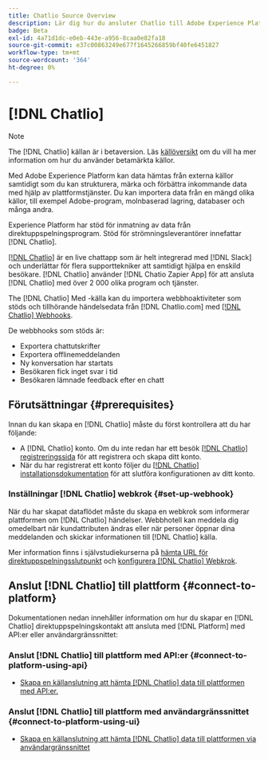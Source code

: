 ```yaml
---
title: Chatlio Source Overview
description: Lär dig hur du ansluter Chatlio till Adobe Experience Platform med hjälp av API:er eller användargränssnittet genom att utnyttja webbhooks
badge: Beta
exl-id: 4a71d1dc-e0eb-443e-a956-8caa0e82fa18
source-git-commit: e37c00863249e677f1645266859bf40fe6451827
workflow-type: tm+mt
source-wordcount: '364'
ht-degree: 0%

---
```


# [!DNL Chatlio]

>[!NOTE]
>
>The [!DNL Chatlio] källan är i betaversion. Läs [källöversikt](../../home.md#terms-and-conditions) om du vill ha mer information om hur du använder betamärkta källor.

Med Adobe Experience Platform kan data hämtas från externa källor samtidigt som du kan strukturera, märka och förbättra inkommande data med hjälp av plattformstjänster. Du kan importera data från en mängd olika källor, till exempel Adobe-program, molnbaserad lagring, databaser och många andra.

Experience Platform har stöd för inmatning av data från direktuppspelningsprogram. Stöd för strömningsleverantörer innefattar [!DNL Chatlio].

[[!DNL Chatlio]](https://chatlio.com/) är en live chattapp som är helt integrerad med [!DNL Slack] och underlättar för flera supporttekniker att samtidigt hjälpa en enskild besökare. [!DNL Chatlio] använder [!DNL Chatio Zapier App] för att ansluta [!DNL Chatlio] med över 2 000 olika program och tjänster.

The [!DNL Chatlio] Med -källa kan du importera webbhoaktiviteter som stöds och tillhörande händelsedata från [!DNL Chatlio.com] med [[!DNL Chatlio] Webhooks](https://chatlio.com/docs/webhooks/).

De webbhooks som stöds är:

* Exportera chattutskrifter
* Exportera offlinemeddelanden
* Ny konversation har startats
* Besökaren fick inget svar i tid
* Besökaren lämnade feedback efter en chatt

## Förutsättningar {#prerequisites}

Innan du kan skapa en [!DNL Chatlio] måste du först kontrollera att du har följande:

* A [!DNL Chatlio] konto. Om du inte redan har ett besök [[!DNL Chatlio] registreringssida](https://chatlio.com/app/#/signup) för att registrera och skapa ditt konto.
* När du har registrerat ett konto följer du [[!DNL Chatlio] installationsdokumentation](https://chatlio.com/docs/setup/) för att slutföra konfigurationen av ditt konto.

### Inställningar [!DNL Chatlio] webkrok {#set-up-webhook}

När du har skapat dataflödet måste du skapa en webkrok som informerar plattformen om [!DNL Chatlio] händelser. Webbhotell kan meddela dig omedelbart när kundattributen ändras eller när personer öppnar dina meddelanden och skickar informationen till [!DNL Chatlio] källa.

Mer information finns i självstudiekurserna på [hämta URL för direktuppspelningsslutpunkt](../../tutorials/ui/create/marketing-automation/chatlio-webhook.md#get-streaming-endpoint) och [konfigurera [!DNL Chatlio] Webkrok](../../tutorials/ui/create/marketing-automation/chatlio-webhook.md#set-up-webhook).

## Anslut [!DNL Chatlio] till plattform {#connect-to-platform}

Dokumentationen nedan innehåller information om hur du skapar en [!DNL Chatlio] direktuppspelningskontakt att ansluta med [!DNL Platform] med API:er eller användargränssnittet:

### Anslut [!DNL Chatlio] till plattform med API:er {#connect-to-platform-using-api}

* [Skapa en källanslutning att hämta [!DNL Chatlio] data till plattformen med API:er.](../../tutorials/api/create/marketing-automation/chatlio-webhook.md)

### Anslut [!DNL Chatlio] till plattform med användargränssnittet {#connect-to-platform-using-ui}

* [Skapa en källanslutning att hämta [!DNL Chatlio] data till plattformen via användargränssnittet](../../tutorials/ui/create/marketing-automation/chatlio-webhook.md)
